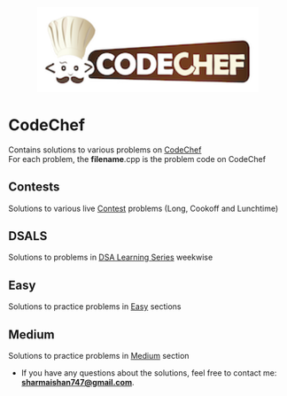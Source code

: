 <p align="center">
  <img src="cclogo.png" width = "400">
</p>

# CodeChef

Contains solutions to various problems on [CodeChef](https://www.codechef.com) <br>
For each problem, the **filename**.cpp is the problem code on CodeChef

## Contests

Solutions to various live [Contest](https://www.codechef.com/contests) problems (Long, Cookoff and Lunchtime)

## DSALS

Solutions to problems in [DSA Learning Series](https://www.codechef.com/LEARNDSA?itm_campaign=contest_listing) weekwise

## Easy

Solutions to practice problems in [Easy](https://www.codechef.com/problems/easy) sections

## Medium

Solutions to practice problems in [Medium](https://www.codechef.com/problems/medium) section

* If you have any questions about the solutions, feel free to contact me: **sharmaishan747@gmail.com**.
